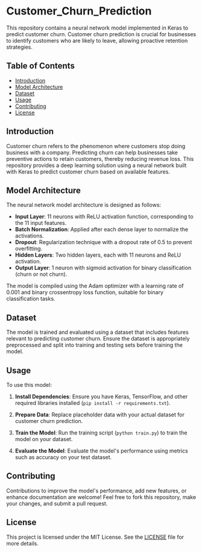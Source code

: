 # Customer_Churn_Prediction

This repository contains a neural network model implemented in Keras to predict customer churn. Customer churn prediction is crucial for businesses to identify customers who are likely to leave, allowing proactive retention strategies.

## Table of Contents

- [Introduction](#introduction)
- [Model Architecture](#model-architecture)
- [Dataset](#dataset)
- [Usage](#usage)
- [Contributing](#contributing)
- [License](#license)

## Introduction

Customer churn refers to the phenomenon where customers stop doing business with a company. Predicting churn can help businesses take preventive actions to retain customers, thereby reducing revenue loss. This repository provides a deep learning solution using a neural network built with Keras to predict customer churn based on available features.

## Model Architecture

The neural network model architecture is designed as follows:

- **Input Layer**: 11 neurons with ReLU activation function, corresponding to the 11 input features.
- **Batch Normalization**: Applied after each dense layer to normalize the activations.
- **Dropout**: Regularization technique with a dropout rate of 0.5 to prevent overfitting.
- **Hidden Layers**: Two hidden layers, each with 11 neurons and ReLU activation.
- **Output Layer**: 1 neuron with sigmoid activation for binary classification (churn or not churn).

The model is compiled using the Adam optimizer with a learning rate of 0.001 and binary crossentropy loss function, suitable for binary classification tasks.

## Dataset

The model is trained and evaluated using a dataset that includes features relevant to predicting customer churn. Ensure the dataset is appropriately preprocessed and split into training and testing sets before training the model.

## Usage

To use this model:
 
1. **Install Dependencies**: Ensure you have Keras, TensorFlow, and other required libraries installed (`pip install -r requirements.txt`).

2. **Prepare Data**: Replace placeholder data with your actual dataset for customer churn prediction.

3. **Train the Model**: Run the training script (`python train.py`) to train the model on your dataset.

4. **Evaluate the Model**: Evaluate the model's performance using metrics such as accuracy on your test dataset.

## Contributing

Contributions to improve the model's performance, add new features, or enhance documentation are welcome! Feel free to fork this repository, make your changes, and submit a pull request.

## License

This project is licensed under the MIT License. See the [LICENSE](LICENSE) file for more details.
